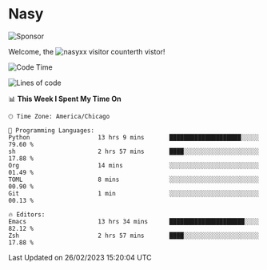 # Nasy

<!--
<p align="center">
<img height="200" src="https://github-readme-stats.vercel.app/api?username=nasyxx&count_private=true&show_icons=true&theme=dracula&include_all_commits=true"/>
<img height="200" src="https://github-readme-stats.vercel.app/api/top-langs/?username=nasyxx&theme=dracula&hide=html,jupyter+notebook&count_private=true&show_icons=true"/>
</p>

  
----------------
-->

![Sponsor](https://img.shields.io/static/v1.svg?label=Sponsor&message=%E2%9D%A4&logo=GitHub&style=flat&color=pink)
 
Welcome, the ![nasyxx visitor counter](https://count.getloli.com/get/@nasyxx?theme=rule34)th vistor!
 
<!--START_SECTION:waka-->
![Code Time](http://img.shields.io/badge/Code%20Time-3%2C185%20hrs%2051%20mins-blue)

![Lines of code](https://img.shields.io/badge/From%20Hello%20World%20I%27ve%20Written-6.0%20million%20lines%20of%20code-blue)

📊 **This Week I Spent My Time On** 

```text
🕑︎ Time Zone: America/Chicago

💬 Programming Languages: 
Python                   13 hrs 9 mins       ████████████████████░░░░░   79.60 % 
sh                       2 hrs 57 mins       ████░░░░░░░░░░░░░░░░░░░░░   17.88 % 
Org                      14 mins             ░░░░░░░░░░░░░░░░░░░░░░░░░   01.49 % 
TOML                     8 mins              ░░░░░░░░░░░░░░░░░░░░░░░░░   00.90 % 
Git                      1 min               ░░░░░░░░░░░░░░░░░░░░░░░░░   00.13 % 

🔥 Editors: 
Emacs                    13 hrs 34 mins      █████████████████████░░░░   82.12 % 
Zsh                      2 hrs 57 mins       ████░░░░░░░░░░░░░░░░░░░░░   17.88 % 
```


 Last Updated on 26/02/2023 15:20:04 UTC
<!--END_SECTION:waka-->

<!-- ![visitors](https://visitor-badge.laobi.icu/badge?page_id=nasyxx.nasyxx) -->
